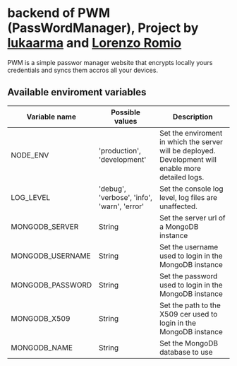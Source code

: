 # backend of PWM (PassWordManager), Project by [lukaarma] and [Lorenzo Romio]

PWM is a simple passwor manager website that encrypts locally yours credentials and syncs them accros all your devices.

## Available enviroment variables

| Variable name  | Possible values | Description |
| -------------- | ---------------- | ----------- |
| NODE_ENV  | 'production', 'development'  | Set the enviroment in which the server will be deployed. Development will enable more detailed logs.  |
| LOG_LEVEL  | 'debug', 'verbose', 'info', 'warn', 'error'  | Set the console log level, log files are unaffected.  |
| MONGODB_SERVER | String | Set the server url of a MongoDB instance |
| MONGODB_USERNAME | String | Set the username used to login in the MongoDB instance |
| MONGODB_PASSWORD | String | Set the password used to login in the MongoDB instance |
| MONGODB_X509 | String | Set the path to the X509 cer used to login in the MongoDB instance |
| MONGODB_NAME | String | Set the MongoDB database to use |

[lukaarma]: https://github.com/lukaarma
[Lorenzo Romio]: https://github.com/lorenzoromio
